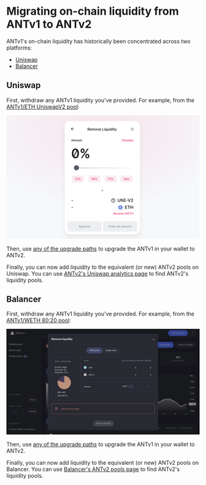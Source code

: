 # Migrating on-chain liquidity from ANTv1 to ANTv2

ANTv1's on-chain liquidity has historically been concentrated across two platforms:

- [Uniswap](#uniswap)
- [Balancer](#balancer)

## Uniswap

First, withdraw any ANTv1 liquidity you've provided. For example, from the [ANTv1/ETH UniswapV2 pool](https://app.uniswap.org/#/remove/0xfa19de406e8f5b9100e4dd5cad8a503a6d686efe/ETH):

![Withdraw liquidity from ANTv1/ETH UniswapV2](./assets/upgrade-remove-uniswap.png)

Then, use [any of the upgrade paths](upgrade.md) to upgrade the ANTv1 in your wallet to ANTv2.

Finally, you can now add liquidity to the equivalent (or new) ANTv2 pools on Uniswap. You can use [ANTv2's Uniswap analytics page](https://info.uniswap.org/token/0xa117000000f279d81a1d3cc75430faa017fa5a2e) to find ANTv2's liquidity pools.

## Balancer

First, withdraw any ANTv1 liquidity you've provided. For example, from the [ANTv1/WETH 80:20 pool](https://pools.balancer.exchange/#/pool/0x2cf9106faf2c5c8713035d40df655fb1b9b0f9b9/):

![Withdraw liquidity from ANTv1/WETH 80:20](./assets/upgrade-remove-balancer.png)

Then, use [any of the upgrade paths](./upgrade) to upgrade the ANTv1 in your wallet to ANTv2.

Finally, you can now add liquidity to the equivalent (or new) ANTv2 pools on Balancer. You can use [Balancer's ANTv2 pools page](https://pools.balancer.exchange/#/?token=0xa117000000f279d81a1d3cc75430faa017fa5a2e&filter=1) to find ANTv2's liquidity pools.
